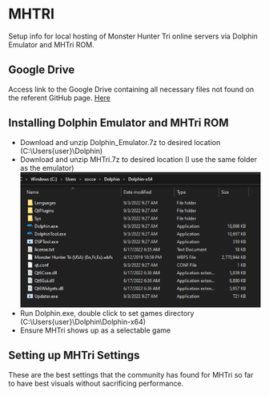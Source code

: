 # MHTRI
Setup info for local hosting of Monster Hunter Tri online servers via Dolphin Emulator and MHTri ROM.
## Google Drive
Access link to the Google Drive containing all necessary files not found on the referent GitHub page. [Here](https://drive.google.com/drive/u/0/folders/11tHrH_KISdeZ0g7MRWICs7_souEsaWY4)
## Installing Dolphin Emulator and MHTri ROM
- Download and unzip Dolphin_Emulator.7z to desired location (C:\Users\{user}\Dolphin\)
- Download and unzip MHTri.7z to desired location (I use the same folder as the emulator)
![](https://github.com/fawful514/MHTRI/blob/main/mhtri_filepath.PNG?raw=true)
- Run Dolphin.exe, double click to set games directory (C:\Users\{user}\Dolphin\Dolphin-x64\)
- Ensure MHTri shows up as a selectable game

## Setting up MHTri Settings
These are the best settings that the community has found for MHTri so far to have best visuals without sacrificing performance.
